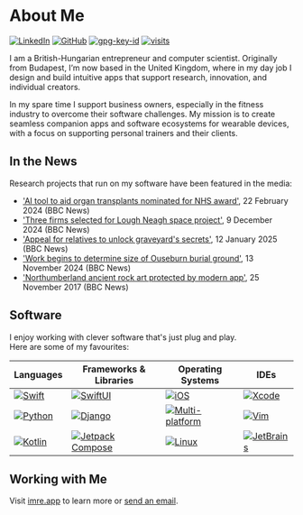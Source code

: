 # About Me

[![LinkedIn](https://img.shields.io/badge/Linked-in-0c66c3.svg)](https://www.linkedin.com/in/imre/)
[![GitHub](https://img.shields.io/badge/GitHub-%40imre-239a3b.svg)](https://github.com/imre)
[![gpg-key-id](https://img.shields.io/badge/0x83AE6894BF8C400A-blue?label=GPG-key)](https://github.com/imre.gpg)
[![visits](https://komarev.com/ghpvc/?username=imre&style=flat&color=313131&label=Profile+Visits&abbreviated=true)](https://github.com/imre)

I am a British-Hungarian entrepreneur and computer scientist. Originally from Budapest, I’m now based in the United Kingdom, where in my day job I design and build intuitive apps that support research, innovation, and individual creators.

In my spare time I support business owners, especially in the fitness industry to overcome their software challenges. My mission is to create seamless companion apps and software ecosystems for wearable devices, with a focus on supporting personal trainers and their clients.

## In the News
Research projects that run on my software have been featured in the media:

- ['AI tool to aid organ transplants nominated for NHS award'](https://www.bbc.co.uk/news/uk-england-bradford-west-yorkshire-68353365), 22 February 2024 (BBC News)
- ['Three firms selected for Lough Neagh space project'](https://www.bbc.co.uk/news/articles/cz6lpeg4veeo), 9 December 2024 (BBC News)
- ['Appeal for relatives to unlock graveyard's secrets'](https://www.bbc.co.uk/news/articles/c62q3p5147po), 12 January 2025 (BBC News)
- ['Work begins to determine size of Ouseburn burial ground'](https://www.bbc.co.uk/news/articles/c98en59r7qmo), 13 November 2024 (BBC News)
- ['Northumberland ancient rock art protected by modern app'](https://www.bbc.co.uk/news/uk-england-tyne-42123939), 25 November 2017 (BBC News)

## Software

I enjoy working with clever software that's just plug and play.  
Here are some of my favourites:

| Languages | Frameworks & Libraries | Operating Systems | IDEs |
|-----------|-------------------------|-------------------|------|
| [![Swift](https://img.shields.io/badge/Swift-FA7343?logo=swift&logoColor=white)](https://developer.apple.com/swift/) | [![SwiftUI](https://img.shields.io/badge/SwiftUI-0D96F6?logo=swift&logoColor=white)](https://developer.apple.com/xcode/swiftui/) | [![iOS](https://img.shields.io/badge/iOS-2e2c2c?logo=apple&logoColor=white)](https://developer.apple.com/ios/) | [![Xcode](https://img.shields.io/badge/Xcode-147EFB?logo=xcode&logoColor=white)](https://developer.apple.com/xcode/) |
| [![Python](https://img.shields.io/badge/Python-3776AB?logo=python&logoColor=white)](https://www.python.org/) | [![Django](https://img.shields.io/badge/Django-092E20?logo=django&logoColor=white)](https://www.djangoproject.com/) | [![Multi-platform](https://img.shields.io/badge/Multi--platform-333333?logo=computer&logoColor=white)](https://en.wikipedia.org/wiki/Cross-platform) | [![Vim](https://img.shields.io/badge/Vim-019733?logo=vim&logoColor=white)](https://www.vim.org/) |
| [![Kotlin](https://img.shields.io/badge/Kotlin-0095D5?logo=kotlin&logoColor=white)](https://kotlinlang.org/) | [![Jetpack Compose](https://img.shields.io/badge/Jetpack%20Compose-4285F4?logo=android&logoColor=white)](https://developer.android.com/jetpack/compose) | [![Linux](https://img.shields.io/badge/Linux-FCC624?logo=linux&logoColor=black)](https://www.linux.org/) | [![JetBrains](https://img.shields.io/badge/JetBrains-000000?logo=jetbrains&logoColor=white)](https://www.jetbrains.com/) |

## Working with Me

Visit [imre.app](https://imre.app/) to learn more or [send an email](mailto:imre@draskovits.dev).  
